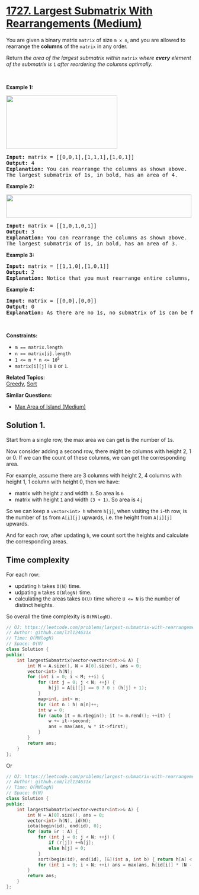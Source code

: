 # [1727. Largest Submatrix With Rearrangements (Medium)](https://leetcode.com/problems/largest-submatrix-with-rearrangements/)

<p>You are given a binary matrix <code>matrix</code> of size <code>m x n</code>, and you are allowed to rearrange the <strong>columns</strong> of the <code>matrix</code> in any order.</p>

<p>Return <em>the area of the largest submatrix within </em><code>matrix</code><em> where <strong>every</strong> element of the submatrix is </em><code>1</code><em> after reordering the columns optimally.</em></p>

<p>&nbsp;</p>
<p><strong>Example 1:</strong></p>

<p><strong><img alt="" src="https://assets.leetcode.com/uploads/2020/12/29/screenshot-2020-12-30-at-40536-pm.png" style="width: 300px; height: 144px;"></strong></p>

<pre><strong>Input:</strong> matrix = [[0,0,1],[1,1,1],[1,0,1]]
<strong>Output:</strong> 4
<strong>Explanation:</strong> You can rearrange the columns as shown above.
The largest submatrix of 1s, in bold, has an area of 4.
</pre>

<p><strong>Example 2:</strong></p>

<p><img alt="" src="https://assets.leetcode.com/uploads/2020/12/29/screenshot-2020-12-30-at-40852-pm.png" style="width: 500px; height: 62px;"></p>

<pre><strong>Input:</strong> matrix = [[1,0,1,0,1]]
<strong>Output:</strong> 3
<strong>Explanation:</strong> You can rearrange the columns as shown above.
The largest submatrix of 1s, in bold, has an area of 3.
</pre>

<p><strong>Example 3:</strong></p>

<pre><strong>Input:</strong> matrix = [[1,1,0],[1,0,1]]
<strong>Output:</strong> 2
<strong>Explanation:</strong> Notice that you must rearrange entire columns, and there is no way to make a submatrix of 1s larger than an area of 2.</pre>

<p><strong>Example 4:</strong></p>

<pre><strong>Input:</strong> matrix = [[0,0],[0,0]]
<strong>Output:</strong> 0
<strong>Explanation:</strong> As there are no 1s, no submatrix of 1s can be formed and the area is 0.</pre>

<p>&nbsp;</p>
<p><strong>Constraints:</strong></p>

<ul>
	<li><code>m == matrix.length</code></li>
	<li><code>n == matrix[i].length</code></li>
	<li><code>1 &lt;= m * n &lt;= 10<sup>5</sup></code></li>
	<li><code>matrix[i][j]</code> is <code>0</code> or <code>1</code>.</li>
</ul>

**Related Topics**:  
[Greedy](https://leetcode.com/tag/greedy/), [Sort](https://leetcode.com/tag/sort/)

**Similar Questions**:
* [Max Area of Island (Medium)](https://leetcode.com/problems/max-area-of-island/)

## Solution 1.

Start from a single row, the max area we can get is the number of `1`s.

Now consider adding a second row, there might be columns with height 2, 1 or 0. If we can the count of these columns, we can get the corresponding area.

For example, assume there are 3 columns with height 2, 4 columns with height 1, 1 column with height 0, then we have:
* matrix with height `2` and width `3`. So area is `6`
* matrix with height `1` and width `(3 + 1)`. So area is `4`.j

So we can keep a `vector<int> h` where `h[j]`, when visiting the `i`-th row, is the number of `1`s from `A[i][j]` upwards, i.e. the height from `A[i][j]` upwards.

And for each row, after updating `h`, we count sort the heights and calculate the corresponding areas.

## Time complexity

For each row:
* updating `h` takes `O(N)` time.
* udpating `m` takes `O(NlogN)` time.
* calculating the areas takes `O(U)` time where `U <= N` is the number of distinct heights.

So overall the time complexity is `O(MNlogN)`.

```cpp
// OJ: https://leetcode.com/problems/largest-submatrix-with-rearrangements/
// Author: github.com/lzl124631x
// Time: O(MNlogN)
// Space: O(N)
class Solution {
public:
    int largestSubmatrix(vector<vector<int>>& A) {
        int M = A.size(), N = A[0].size(), ans = 0;
        vector<int> h(N);
        for (int i = 0; i < M; ++i) {
            for (int j = 0; j < N; ++j) {
                h[j] = A[i][j] == 0 ? 0 : (h[j] + 1);
            }
            map<int, int> m;
            for (int n : h) m[n]++;
            int w = 0;
            for (auto it = m.rbegin(); it != m.rend(); ++it) {
                w += it->second;
                ans = max(ans, w * it->first);
            }
        }
        return ans;
    }
};
```

Or

```cpp
// OJ: https://leetcode.com/problems/largest-submatrix-with-rearrangements
// Author: github.com/lzl124631x
// Time: O(MNlogN)
// Space: O(N)
class Solution {
public:
    int largestSubmatrix(vector<vector<int>>& A) {
        int N = A[0].size(), ans = 0;
        vector<int> h(N), id(N);
        iota(begin(id), end(id), 0);
        for (auto &r : A) {
            for (int j = 0; j < N; ++j) {
                if (r[j]) ++h[j];
                else h[j] = 0;
            }
            sort(begin(id), end(id), [&](int a, int b) { return h[a] < h[b]; });
            for (int i = 0; i < N; ++i) ans = max(ans, h[id[i]] * (N - i));
        }
        return ans;
    }
};
```